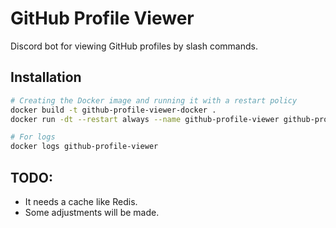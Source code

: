 # GitHub Profile Viewer
Discord bot for viewing GitHub profiles by slash commands.

## Installation
```bash
# Creating the Docker image and running it with a restart policy
docker build -t github-profile-viewer-docker .
docker run -dt --restart always --name github-profile-viewer github-profile-viewer-docker

# For logs
docker logs github-profile-viewer
```

## TODO:
* It needs a cache like Redis.
* Some adjustments will be made.
